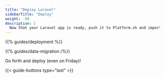 ```yaml
---
title: "Deploy Laravel"
sidebarTitle: "Deploy"
weight: -80
description: |
  Now that your Laravel app is ready, push it to Platform.sh and import your data.
---
```

{{% guides/deployment %}} 

{{% guides/data-migration /%}}

Go forth and deploy (even on Friday)!

{{< guide-buttons type="last" >}}
